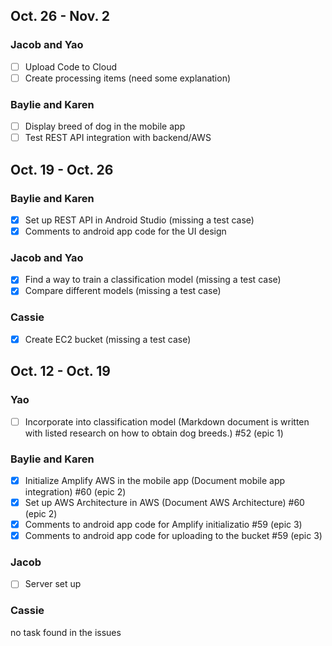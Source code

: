 ## Oct. 26 - Nov. 2
### Jacob and Yao
- [ ] Upload Code to Cloud
- [ ] Create processing items (need some explanation)

### Baylie and Karen
- [ ] Display breed of dog in the mobile app
- [ ] Test REST API integration with backend/AWS

## Oct. 19 - Oct. 26
### Baylie and Karen
- [x] Set up REST API in Android Studio (missing a test case)
- [x] Comments to android app code for the UI design

### Jacob and Yao
- [x] Find a way to train a classification model (missing a test case)
- [x] Compare different models (missing a test case)

### Cassie
- [x] Create EC2 bucket (missing a test case)

## Oct. 12 - Oct. 19
### Yao 
- [ ] Incorporate into classification model (Markdown document is written with listed research on how to obtain dog breeds.) #52 (epic 1)

### Baylie and Karen
- [x] Initialize Amplify AWS in the mobile app (Document mobile app integration) #60 (epic 2)
- [x] Set up AWS Architecture in AWS (Document AWS Architecture) #60 (epic 2)
- [x] Comments to android app code for Amplify initializatio #59 (epic 3)
- [x] Comments to android app code for uploading to the bucket #59 (epic 3)

### Jacob
- [ ] Server set up

### Cassie
no task found in the issues

